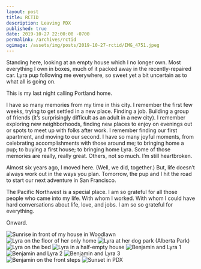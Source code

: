 ```yaml
---
layout: post
title: RCTID
description: Leaving PDX
published: true
date: 2019-10-27 22:00:00 -0700
permalink: /archives/rctid
ogimage: /assets/img/posts/2019-10-27-rctid/IMG_4751.jpeg
---
```

Standing here, looking at an empty house which I no longer own. Most everything I own in boxes, much of it packed away in the recently-repaired car. Lyra pup following me everywhere, so sweet yet a bit uncertain as to what all is going on.

This is my last night calling Portland home.

I have so many memories from my time in this city. I remember the first few weeks, trying to get settled in a new place. Finding a job. Building a group of friends (it’s surprisingly difficult as an adult in a new city). I remember exploring new neighborhoods, finding new places to enjoy on evenings out or spots to meet up with folks after work. I remember finding our first apartment, and moving to our second. I have so many joyful moments, from celebrating accomplishments with those around me; to bringing home a pup; to buying a first house; to bringing home Lyra. Some of those memories are really, really great. Others, not so much. I’m still heartbroken.

Almost six years ago, I moved here. (Well, we did, together.) But, life doesn’t always work out in the ways you plan. Tomorrow, the pup and I hit the road to start our next adventure in San Francisco.

The Pacific Northwest is a special place. I am so grateful for all those people who came into my life. With whom I worked. With whom I could have hard conversations about life, love, and jobs. I am so so grateful for everything.

Onward.

![Sunrise in front of my house in Woodlawn][1]
![Lyra on the floor of her only home][2]
![Lyra at her dog park (Alberta Park)][3]
![Lyra on the bed][4]
![Lyra in a half-empty house][5]
![Benjamin and Lyra 1][6]
![Benjamin and Lyra 2][7]
![Benjamin and Lyra 3][8]
![Benjamin on the front steps][9]
![Sunset in PDX][10]

[1]: /assets/img/posts/2019-10-27-rctid/IMG_4751.jpeg
[2]: /assets/img/posts/2019-10-27-rctid/IMG_5521.jpeg
[3]: /assets/img/posts/2019-10-27-rctid/IMG_5549.jpeg
[4]: /assets/img/posts/2019-10-27-rctid/IMG_0348.jpeg
[5]: /assets/img/posts/2019-10-27-rctid/IMG_0415.jpeg
[6]: /assets/img/posts/2019-10-27-rctid/IMG_0554.jpeg
[7]: /assets/img/posts/2019-10-27-rctid/IMG_0556.jpeg
[8]: /assets/img/posts/2019-10-27-rctid/IMG_0559.jpeg
[9]: /assets/img/posts/2019-10-27-rctid/IMG_0668.jpeg
[10]: /assets/img/posts/2019-10-27-rctid/IMG_0716.jpeg
